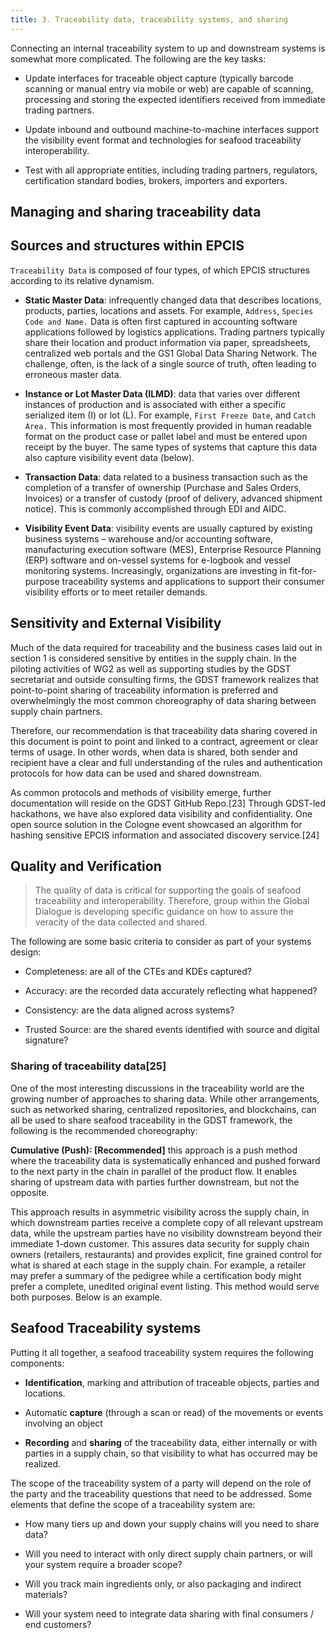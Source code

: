 ```yaml
---
title: 3. Traceability data, traceability systems, and sharing
---
```


Connecting an internal traceability system to up and downstream
systems is somewhat more complicated. The following are the key tasks:

  - Update interfaces for traceable object capture (typically barcode
    scanning or manual entry via mobile or web) are capable of scanning,
    processing and storing the expected identifiers received from
    immediate trading partners.

  - Update inbound and outbound machine-to-machine interfaces support
    the visibility event format and technologies for seafood
    traceability interoperability.

  - Test with all appropriate entities, including trading partners,
    regulators, certification standard bodies, brokers, importers and
    exporters.

## Managing and sharing traceability data

## Sources and structures within EPCIS

`Traceability Data` is composed of four types, of which EPCIS
structures according to its relative dynamism.

  - **Static Master Data**: infrequently changed data that describes
    locations, products, parties, locations and assets. For example,
    `Address`, `Species Code and Name.` Data is often first captured
    in accounting software applications followed by logistics
    applications. Trading partners typically share their location and
    product information via paper, spreadsheets, centralized web portals
    and the GS1 Global Data Sharing Network. The challenge, often, is
    the lack of a single source of truth, often leading to erroneous
    master data.

  - **Instance or Lot Master Data (ILMD)**: data that varies over
    different instances of production and is associated with either a
    specific serialized item (I) or lot (L). For example, `First Freeze Date`, 
    and `Catch Area.` This information is most frequently
    provided in human readable format on the product case or pallet
    label and must be entered upon receipt by the buyer. The same types
    of systems that capture this data also capture visibility event data
    (below).

  - **Transaction Data**: data related to a business transaction such as
    the completion of a transfer of ownership (Purchase and Sales
    Orders, Invoices) or a transfer of custody (proof of delivery,
    advanced shipment notice). This is commonly accomplished through EDI
    and AIDC.

  - **Visibility Event Data**: visibility events are usually captured by
    existing business systems – warehouse and/or accounting software,
    manufacturing execution software (MES), Enterprise Resource Planning
    (ERP) software and on-vessel systems for e-logbook and vessel
    monitoring systems. Increasingly, organizations are investing in
    fit-for-purpose traceability systems and applications to support
    their consumer visibility efforts or to meet retailer demands.

## Sensitivity and External Visibility

Much of the data required for traceability and the business cases laid
out in section 1 is considered sensitive by entities in the supply
chain. In the piloting activities of WG2 as well as supporting studies
by the GDST secretariat and outside consulting firms, the GDST
framework realizes that point-to-point sharing of traceability
information is preferred and overwhelmingly the most common
choreography of data sharing between supply chain partners.

Therefore, our recommendation is that traceability data sharing
covered in this document is point to point and linked to a contract,
agreement or clear terms of usage. In other words, when data is
shared, both sender and recipient have a clear and full understanding
of the rules and authentication protocols for how data can be used and
shared downstream.

As common protocols and methods of visibility emerge, further
documentation will reside on the GDST GitHub Repo.\[23\] Through
GDST-led hackathons, we have also explored data visibility and
confidentiality. One open source solution in the Cologne event
showcased an algorithm for hashing sensitive EPCIS information and
associated discovery service.\[24\]

## Quality and Verification

> The quality of data is critical for supporting the goals of seafood
> traceability and interoperability. Therefore, group within the Global
> Dialogue is developing specific guidance on how to assure the veracity
> of the data collected and shared.
 
The following are some basic criteria to consider as part of your
systems design:

  - Completeness: are all of the CTEs and KDEs captured?

  - Accuracy: are the recorded data accurately reflecting what happened?

  - Consistency: are the data aligned across systems?

  - Trusted Source: are the shared events identified with source and
    digital signature?

### Sharing of traceability data\[25\]

One of the most interesting discussions in the traceability world are
the growing number of approaches to sharing data. While other
arrangements, such as networked sharing, centralized repositories, and
blockchains, can all be used to share seafood traceability in the GDST
framework, the following is the recommended choreography:

**Cumulative (Push): \[Recommended\]** this approach is a push method
where the traceability data is systematically enhanced and pushed
forward to the next party in the chain in parallel of the product
flow. It enables sharing of upstream data with parties further
downstream, but not the opposite.

This approach results in asymmetric visibility across the supply
chain, in which downstream parties receive a complete copy of all
relevant upstream data, while the upstream parties have no visibility
downstream beyond their immediate 1-down customer. This assures data
security for supply chain owners (retailers, restaurants) and provides
explicit, fine grained control for what is shared at each stage in the
supply chain. For example, a retailer may prefer a summary of the
pedigree while a certification body might prefer a complete, unedited
original event listing. This method would serve both purposes. Below
is an example.

## Seafood Traceability systems

Putting it all together, a seafood traceability system requires the
following components:

  - **Identification**, marking and attribution of traceable objects,
    parties and locations.

  - Automatic **capture** (through a scan or read) of the movements or
    events involving an object

  - **Recording** and **sharing** of the traceability data, either
    internally or with parties in a supply chain, so that visibility to
    what has occurred may be realized.

The scope of the traceability system of a party will depend on the
role of the party and the traceability questions that need to be
addressed. Some elements that define the scope of a traceability
system are:

  - How many tiers up and down your supply chains will you need to share
    data?

  - Will you need to interact with only direct supply chain partners, or
    will your system require a broader scope?

  - Will you track main ingredients only, or also packaging and indirect
    materials?

  - Will your system need to integrate data sharing with final consumers
    / end customers?
